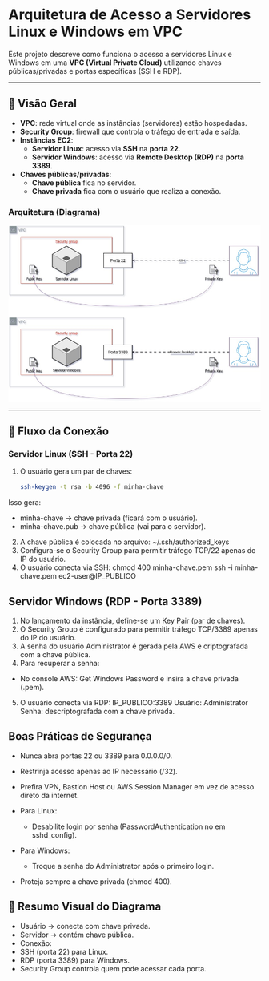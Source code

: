 # Arquitetura de Acesso a Servidores Linux e Windows em VPC

Este projeto descreve como funciona o acesso a servidores Linux e Windows em uma **VPC (Virtual Private Cloud)** utilizando chaves públicas/privadas e portas específicas (SSH e RDP).

---

## 🔹 Visão Geral

- **VPC**: rede virtual onde as instâncias (servidores) estão hospedadas.  
- **Security Group**: firewall que controla o tráfego de entrada e saída.  
- **Instâncias EC2**:
  - **Servidor Linux**: acesso via **SSH** na **porta 22**.  
  - **Servidor Windows**: acesso via **Remote Desktop (RDP)** na **porta 3389**.  
- **Chaves públicas/privadas**:
  - **Chave pública** fica no servidor.  
  - **Chave privada** fica com o usuário que realiza a conexão.  

### Arquitetura (Diagrama)

![EC2](images/Diagrama-EC2.jpg)

---

## 🔹 Fluxo da Conexão

### Servidor Linux (SSH - Porta 22)
1. O usuário gera um par de chaves:
   ```bash
   ssh-keygen -t rsa -b 4096 -f minha-chave
Isso gera:
- minha-chave → chave privada (ficará com o usuário).
- minha-chave.pub → chave pública (vai para o servidor).

2. A chave pública é colocada no arquivo:
~/.ssh/authorized_keys
3. Configura-se o Security Group para permitir tráfego TCP/22 apenas do IP do usuário.
4. O usuário conecta via SSH:
chmod 400 minha-chave.pem
ssh -i minha-chave.pem ec2-user@IP_PUBLICO

## Servidor Windows (RDP - Porta 3389)
1. No lançamento da instância, define-se um Key Pair (par de chaves).
2. O Security Group é configurado para permitir tráfego TCP/3389 apenas do IP do usuário.
3. A senha do usuário Administrator é gerada pela AWS e criptografada com a chave pública.
4. Para recuperar a senha:
 - No console AWS: Get Windows Password e insira a chave privada (.pem).
5. O usuário conecta via RDP:
  IP_PUBLICO:3389
Usuário: Administrator
Senha: descriptografada com a chave privada.

## Boas Práticas de Segurança
- Nunca abra portas 22 ou 3389 para 0.0.0.0/0.
- Restrinja acesso apenas ao IP necessário (/32).
- Prefira VPN, Bastion Host ou AWS Session Manager em vez de acesso direto da internet.
  
- Para Linux:
  - Desabilite login por senha (PasswordAuthentication no em sshd_config).
- Para Windows:
  - Troque a senha do Administrator após o primeiro login.

- Proteja sempre a chave privada (chmod 400).

## 🔹 Resumo Visual do Diagrama

- Usuário → conecta com chave privada.
- Servidor → contém chave pública.
- Conexão:
 - SSH (porta 22) para Linux.
 - RDP (porta 3389) para Windows.
- Security Group controla quem pode acessar cada porta.





